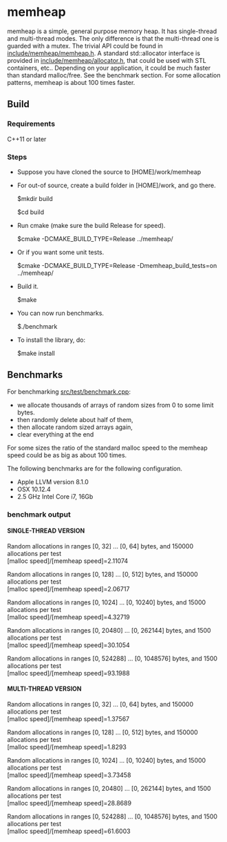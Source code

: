 # memheap
memheap is a simple, general purpose memory heap. It has single-thread and multi-thread modes. 
The only difference is that the multi-thread one is guarded with a mutex. The trivial API could be found in [include/memheap/memheap.h](https://github.com/egladysh/memheap/blob/master/include/memheap/memheap.h).
A standard std::allocator interface is provided in [include/memheap/allocator.h](https://github.com/egladysh/memheap/blob/master/include/memheap/allocator.h), that could be used with STL containers, etc..
Depending on your application, it could be much faster than standard malloc/free. 
See the benchmark section. For some allocation patterns, memheap is about 100 times faster. 

## Build

### Requirements
C++11 or later

### Steps
* Suppose you have cloned the source to [HOME]/work/memheap
* For out-of source, create a build folder in [HOME]/work, and go there.

    $mkdir build

	$cd build


* Run cmake (make sure the build Release for speed).

	$cmake -DCMAKE_BUILD_TYPE=Release ../memheap/

* Or if you want some unit tests.

	$cmake -DCMAKE_BUILD_TYPE=Release -Dmemheap_build_tests=on ../memheap/


* Build it.     

    $make

* You can now run benchmarks.
    
	$./benchmark

* To install the library, do:

	$make install
	
## Benchmarks

For benchmarking [src/test/benchmark.cpp](https://github.com/egladysh/memheap/blob/master/test/benchmark.cpp): 
* we allocate thousands of arrays of random sizes from 0 to some limit bytes.
* then randomly delete about half of them, 
* then allocate random sized arrays again, 
* clear everything at the end

For some sizes the ratio of the standard malloc speed to the memheap speed could be as big as about 100 times.

The following benchmarks are for the following configuration.
* Apple LLVM version 8.1.0
* OSX 10.12.4
* 2.5 GHz Intel Core i7, 16Gb

### benchmark output

#### SINGLE-THREAD VERSION
Random allocations in ranges [0, 32] ... [0, 64] bytes, and 150000 allocations per test<br />
[malloc speed]/[memheap speed]=2.11074

Random allocations in ranges [0, 128] ... [0, 512] bytes, and 150000 allocations per test<br />
[malloc speed]/[memheap speed]=2.06717

Random allocations in ranges [0, 1024] ... [0, 10240] bytes, and 15000 allocations per test<br />
[malloc speed]/[memheap speed]=4.32719

Random allocations in ranges [0, 20480] ... [0, 262144] bytes, and 1500 allocations per test<br />
[malloc speed]/[memheap speed]=30.1054

Random allocations in ranges [0, 524288] ... [0, 1048576] bytes, and 1500 allocations per test<br />
[malloc speed]/[memheap speed]=93.1988


#### MULTI-THREAD VERSION
Random allocations in ranges [0, 32] ... [0, 64] bytes, and 150000 allocations per test<br />
[malloc speed]/[memheap speed]=1.37567

Random allocations in ranges [0, 128] ... [0, 512] bytes, and 150000 allocations per test<br />
[malloc speed]/[memheap speed]=1.8293

Random allocations in ranges [0, 1024] ... [0, 10240] bytes, and 15000 allocations per test<br />
[malloc speed]/[memheap speed]=3.73458

Random allocations in ranges [0, 20480] ... [0, 262144] bytes, and 1500 allocations per test<br />
[malloc speed]/[memheap speed]=28.8689

Random allocations in ranges [0, 524288] ... [0, 1048576] bytes, and 1500 allocations per test<br />
[malloc speed]/[memheap speed]=61.6003


